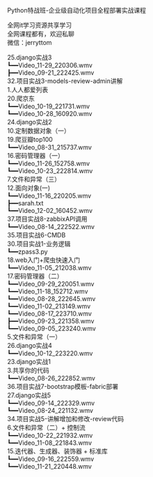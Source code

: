 Python特战班-企业级自动化项目全程部署实战课程

全网it学习资源共享学习<br>全网课程都有，欢迎私聊<br>微信：jerryttom<br>

25.django实战3<br> ┗━━Video_11-29_220306.wmv<br> ┣━━Video_09-21_222425.wmv<br> 32.项目实战3-models-review-admin讲解<br> 1.人人都爱列表<br> 20.爬京东<br> ┗━━Video_10-19_221731.wmv<br> ┗━━Video_10-28_160920.wmv<br> 24.django实战2<br> 10.定制数据对象（一）<br> 19.爬豆瓣top100<br> ┗━━Video_08-31_215737.wmv<br> 16.密码管理器（一）<br> ┗━━Video_11-26_152758.wmv<br> ┗━━Video_10-23_222814.wmv<br> 7.文件和异常（三）<br> 12.面向对象(一)<br> ┗━━Video_11-16_220205.wmv<br> ┣━━sarah.txt<br> ┗━━Video_12-02_160452.wmv<br> 37.项目实战8-zabbixAPI调用<br> ┗━━Video_08-14_222522.wmv<br> 35.项目实战6-CMDB<br> 30.项目实战1-业务逻辑<br> ┗━━zpass3.py<br> 18.web入门+爬虫快速入门<br> ┗━━Video_11-05_212038.wmv<br> 17.密码管理器（二）<br> ┗━━Video_09-29_220051.wmv<br> ┗━━Video_11-18_152712.wmv<br> ┗━━Video_08-28_222645.wmv<br> ┗━━Video_11-02_213149.wmv<br> ┗━━Video_08-17_223710.wmv<br> ┣━━Video_09-23_221358.wmv<br> ┗━━Video_09-05_223240.wmv<br> 5.文件和异常（一）<br> 26.django实战4<br> ┗━━Video_10-12_223220.wmv<br> 23.django实战1<br> 3.共享你的代码<br> ┗━━Video_08-26_222852.wmv<br> 36.项目实战7-bootstrap模板-fabric部署<br> 27.django实战5<br> ┗━━Video_09-14_222329.wmv<br> ┗━━Video_08-24_221132.wmv<br> 34.项目实战5-讲解增加和修改-review代码<br> 6.文件和异常（二）+ 控制流<br> ┗━━Video_10-22_221932.wmv<br> ┗━━Video_11-08_221843.wmv<br> 15.迭代器、生成器、装饰器 + 标准库<br> ┗━━Video_09-16_222559.wmv<br> ┗━━Video_11-21_220448.wmv